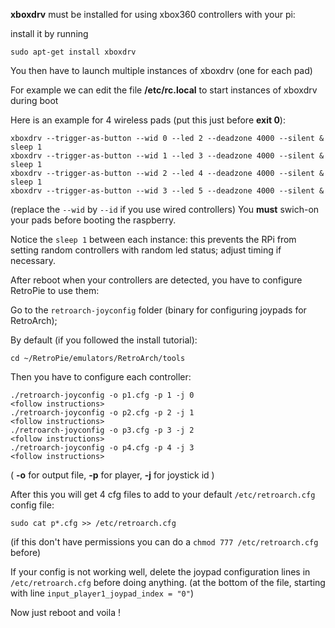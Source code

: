**xboxdrv** must be installed for using xbox360 controllers with your pi:

install it by running

    sudo apt-get install xboxdrv

You then have to launch multiple instances of xboxdrv (one for each pad)

For example we can edit the file **/etc/rc.local** to start instances of xboxdrv during boot

Here is an example for 4 wireless pads (put this just before **exit 0**):

    xboxdrv --trigger-as-button --wid 0 --led 2 --deadzone 4000 --silent &
    sleep 1
    xboxdrv --trigger-as-button --wid 1 --led 3 --deadzone 4000 --silent &
    sleep 1
    xboxdrv --trigger-as-button --wid 2 --led 4 --deadzone 4000 --silent &
    sleep 1
    xboxdrv --trigger-as-button --wid 3 --led 5 --deadzone 4000 --silent &

(replace the `--wid` by `--id` if you use wired controllers)
You **must** swich-on your pads before booting the raspberry.

Notice the `sleep 1` between each instance: this prevents the RPi from setting random controllers with random led status; adjust timing if necessary.

After reboot when your controllers are detected, you have to configure RetroPie to use them:

Go to the `retroarch-joyconfig` folder (binary for configuring joypads for RetroArch);

By default (if you followed the install tutorial):

    cd ~/RetroPie/emulators/RetroArch/tools

Then you have to configure each controller:

    ./retroarch-joyconfig -o p1.cfg -p 1 -j 0
    <follow instructions>
    ./retroarch-joyconfig -o p2.cfg -p 2 -j 1
    <follow instructions>
    ./retroarch-joyconfig -o p3.cfg -p 3 -j 2
    <follow instructions>
    ./retroarch-joyconfig -o p4.cfg -p 4 -j 3
    <follow instructions>

( **-o** for output file, **-p** for player, **-j** for joystick id )

After this you will get 4 cfg files to add to your default `/etc/retroarch.cfg` config file:

    sudo cat p*.cfg >> /etc/retroarch.cfg

(if this don't have permissions you can do a `chmod 777 /etc/retroarch.cfg` before)

If your config is not working well, delete the joypad configuration lines in `/etc/retroarch.cfg` before doing anything. (at the bottom of the file, starting with line `input_player1_joypad_index = "0"`)

Now just reboot and voila !